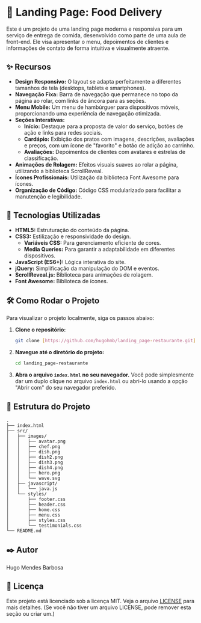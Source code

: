 # 🍔 Landing Page: Food Delivery

Este é um projeto de uma landing page moderna e responsiva para um serviço de entrega de comida, desenvolvido como parte de uma aula de front-end. Ele visa apresentar o menu, depoimentos de clientes e informações de contato de forma intuitiva e visualmente atraente.

## ✨ Recursos

* **Design Responsivo:** O layout se adapta perfeitamente a diferentes tamanhos de tela (desktops, tablets e smartphones).
* **Navegação Fixa:** Barra de navegação que permanece no topo da página ao rolar, com links de âncora para as seções.
* **Menu Mobile:** Um menu de hambúrguer para dispositivos móveis, proporcionando uma experiência de navegação otimizada.
* **Seções Interativas:**
    * **Início:** Destaque para a proposta de valor do serviço, botões de ação e links para redes sociais.
    * **Cardápio:** Exibição dos pratos com imagens, descrições, avaliações e preços, com um ícone de "favorito" e botão de adição ao carrinho.
    * **Avaliações:** Depoimentos de clientes com avatares e estrelas de classificação.
* **Animações de Rolagem:** Efeitos visuais suaves ao rolar a página, utilizando a biblioteca ScrollReveal.
* **Ícones Profissionais:** Utilização da biblioteca Font Awesome para ícones.
* **Organização de Código:** Código CSS modularizado para facilitar a manutenção e legibilidade.

## 🚀 Tecnologias Utilizadas

* **HTML5:** Estruturação do conteúdo da página.
* **CSS3:** Estilização e responsividade do design.
    * **Variáveis CSS:** Para gerenciamento eficiente de cores.
    * **Media Queries:** Para garantir a adaptabilidade em diferentes dispositivos.
* **JavaScript (ES6+):** Lógica interativa do site.
* **jQuery:** Simplificação da manipulação do DOM e eventos.
* **ScrollReveal.js:** Biblioteca para animações de rolagem.
* **Font Awesome:** Biblioteca de ícones.

## 🛠️ Como Rodar o Projeto

Para visualizar o projeto localmente, siga os passos abaixo:

1.  **Clone o repositório:**
    ```bash
    git clone [https://github.com/hugohmb/landing_page-restaurante.git](https://github.com/hugohmb/landing_page-restaurante.git)
    ```
2.  **Navegue até o diretório do projeto:**
    ```bash
    cd landing_page-restaurante
    ```
3.  **Abra o arquivo `index.html` no seu navegador.**
    Você pode simplesmente dar um duplo clique no arquivo `index.html` ou abri-lo usando a opção "Abrir com" do seu navegador preferido.

## 📁 Estrutura do Projeto

```
.
├── index.html
├── src/
│   ├── images/
│   │   ├── avatar.png
│   │   ├── chef.png
│   │   ├── dish.png
│   │   ├── dish2.png
│   │   ├── dish3.png
│   │   ├── dish4.png
│   │   ├── hero.png
│   │   └── wave.svg
│   ├── javascript/
│   │   └── java.js
│   └── styles/
│       ├── footer.css
│       ├── header.css
│       ├── home.css
│       ├── menu.css
│       ├── styles.css
│       └── testimonials.css
└── README.md
```

## ✒️ Autor

Hugo Mendes Barbosa

## 📄 Licença

Este projeto está licenciado sob a licença MIT. Veja o arquivo [LICENSE](LICENSE) para mais detalhes. (Se você não tiver um arquivo LICENSE, pode remover esta seção ou criar um.)
